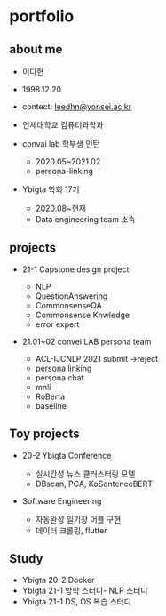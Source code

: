 # portfolio
## about me
+ 이다현
+ 1998.12.20
+ contect: leedhn@yonsei.ac.kr
+ 연세대학교 컴퓨터과학과 

+ convai lab 학부생 인턴
  + 2020.05~2021.02
  + persona-linking 
  
+ Ybigta 학회 17기
  + 2020.08~현재
  + Data engineering team 소속

## projects

+ 21-1 Capstone design project
  + NLP 
  + QuestionAnswering
  + CommonsenseQA
  + Commonsense Knwledge 
  + error expert
  
+ 21.01~02 convei LAB persona team
  + ACL-IJCNLP 2021 submit ->reject
  + persona linking
  + persona chat
  + mnli
  + RoBerta
  + baseline

## Toy projects  

+ 20-2 Ybigta Conference
  + 실시간성 뉴스 클러스터링 모델 
  + DBscan, PCA, KoSentenceBERT
  
+ Software Engineering 
  + 자동완성 일기장 어플 구현
  + 데이터 크롤링, flutter

## Study
+ Ybigta 20-2 Docker
+ Ybigta 21-1 방학 스터디- NLP 스터디
+ Ybigta 21-1 DS, OS 복습 스터디
